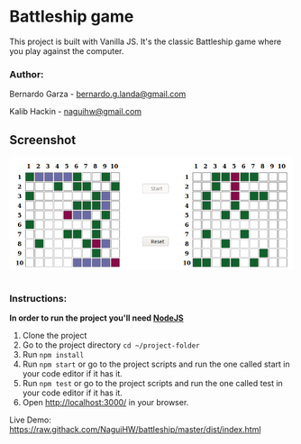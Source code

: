 # Battleship game
This project is built with Vanilla JS. It's the classic Battleship game where you play against the computer.

### Author:


Bernardo Garza - [bernardo.g.landa@gmail.com](bernardo.g.landa@gmail.com)

Kalib Hackin - [naguihw@gmail.com](naguihw@gmail.com)

## Screenshot

![Battleship](Screenshot.png?raw=true "Battleship")

#


### Instructions:
**In order to run the project you'll need [NodeJS](https://nodejs.org)**
1. Clone the project
2. Go to the project directory `cd ~/project-folder`
3. Run `npm install`
4. Run `npm start` or go to the project scripts and run the one called start in your code editor if it has it.
5. Run `npm test` or go to the project scripts and run the one called test in your code editor if it has it.
6. Open [http://localhost:3000/](http://localhost:3000/) in your browser.

Live Demo: https://raw.githack.com/NaguiHW/battleship/master/dist/index.html
